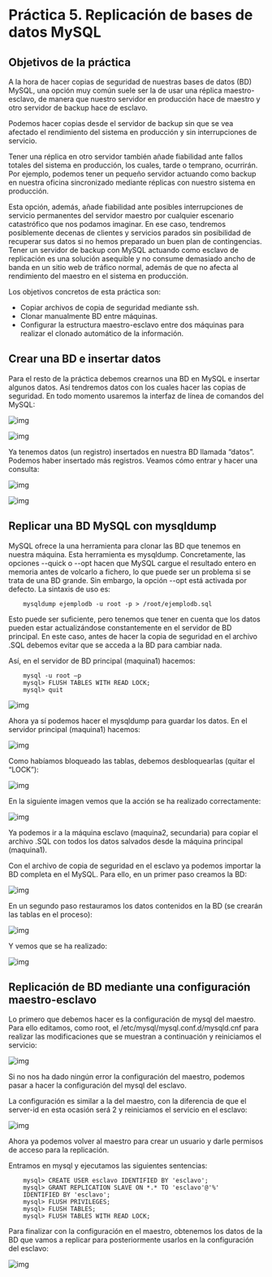 <H1>Práctica 5. Replicación de bases de datos MySQL</H1>

<H2>Objetivos de la práctica</H2>
A la hora de hacer copias de seguridad de nuestras bases de datos (BD) MySQL, una opción muy común suele ser la de usar una réplica maestro-esclavo, de manera que nuestro servidor en producción hace de maestro y otro servidor de backup hace de
esclavo.

Podemos hacer copias desde el servidor de backup sin que se vea afectado el rendimiento del sistema en producción y sin interrupciones de servicio.

Tener una réplica en otro servidor también añade fiabilidad ante fallos totales del sistema en producción, los cuales, tarde o temprano, ocurrirán. Por ejemplo, podemos tener un pequeño servidor actuando como backup en nuestra oficina sincronizado mediante réplicas con nuestro sistema en producción.

Esta opción, además, añade fiabilidad ante posibles interrupciones de servicio permanentes del servidor maestro por cualquier escenario catastrófico que nos podamos imaginar. En ese caso, tendremos posiblemente decenas de clientes y
servicios parados sin posibilidad de recuperar sus datos si no hemos preparado un buen plan de contingencias. Tener un servidor de backup con MySQL actuando como esclavo de replicación es una solución asequible y no consume demasiado ancho de banda en un sitio web de tráfico normal, además de que no afecta al rendimiento del maestro en el sistema en producción.

Los objetivos concretos de esta práctica son:
- Copiar archivos de copia de seguridad mediante ssh.
- Clonar manualmente BD entre máquinas.
- Configurar la estructura maestro-esclavo entre dos máquinas para realizar el clonado automático de la información.

<H2>Crear una BD e insertar datos</H2>
Para el resto de la práctica debemos crearnos una BD en MySQL e insertar algunos datos. Así tendremos datos con los cuales hacer las copias de seguridad. En todo momento usaremos la interfaz de línea de comandos del MySQL:

   ![img](https://github.com/lorcaspal/SWAP1819/blob/master/practica5/images/Captura1.PNG)

   ![img](https://github.com/lorcaspal/SWAP1819/blob/master/practica5/images/Captura2.PNG)

Ya tenemos datos (un registro) insertados en nuestra BD llamada “datos”. Podemos haber insertado más registros. Veamos cómo entrar y hacer una consulta:

   ![img](https://github.com/lorcaspal/SWAP1819/blob/master/practica5/images/Captura3.PNG)

   ![img](https://github.com/lorcaspal/SWAP1819/blob/master/practica5/images/Captura4.PNG)

<H2>Replicar una BD MySQL con mysqldump</H2>

MySQL ofrece la una herramienta para clonar las BD que tenemos en nuestra máquina. Esta herramienta es mysqldump. Concretamente, las opciones --quick o --opt hacen que MySQL cargue el resultado entero en memoria antes de volcarlo a fichero, lo que puede ser un problema si se trata de una BD grande. Sin embargo, la opción --opt está activada por defecto.
La sintaxis de uso es:

        mysqldump ejemplodb -u root -p > /root/ejemplodb.sql

Esto puede ser suficiente, pero tenemos que tener en cuenta que los datos pueden estar actualizándose constantemente en el servidor de BD principal. En este caso, antes de hacer la copia de seguridad en el archivo .SQL debemos evitar que se
acceda a la BD para cambiar nada.

Así, en el servidor de BD principal (maquina1) hacemos:

        mysql -u root –p
        mysql> FLUSH TABLES WITH READ LOCK;
        mysql> quit

![img](https://github.com/lorcaspal/SWAP1819/blob/master/practica5/images/Captura5.PNG)

Ahora ya sí podemos hacer el mysqldump para guardar los datos. En el servidor principal (maquina1) hacemos:

![img](https://github.com/lorcaspal/SWAP1819/blob/master/practica5/images/Captura6.PNG)

Como habíamos bloqueado las tablas, debemos desbloquearlas (quitar el “LOCK”):

![img](https://github.com/lorcaspal/SWAP1819/blob/master/practica5/images/Captura7.PNG)

En la siguiente imagen vemos que la acción se ha realizado correctamente: 

![img](https://github.com/lorcaspal/SWAP1819/blob/master/practica5/images/Captura8.PNG)

Ya podemos ir a la máquina esclavo (maquina2, secundaria) para copiar el archivo .SQL con todos los datos salvados desde la máquina principal (maquina1).

Con el archivo de copia de seguridad en el esclavo ya podemos importar la BD completa en el MySQL. Para ello, en un primer paso creamos la BD:

![img](https://github.com/lorcaspal/SWAP1819/blob/master/practica5/images/Captura9.PNG)

En un segundo paso restauramos los datos contenidos en la BD (se crearán las tablas en el proceso):

![img](https://github.com/lorcaspal/SWAP1819/blob/master/practica5/images/Captura10.PNG)

Y vemos que se ha realizado:

![img](https://github.com/lorcaspal/SWAP1819/blob/master/practica5/images/Captura11.PNG)

<H2>Replicación de BD mediante una configuración
maestro-esclavo</H2>

Lo primero que debemos hacer es la configuración de mysql del maestro. Para ello editamos, como root, el /etc/mysql/mysql.conf.d/mysqld.cnf para realizar las modificaciones que se muestran a continuación y reiniciamos el servicio:

![img](https://github.com/lorcaspal/SWAP1819/blob/master/practica5/images/Captura12.PNG)

Si no nos ha dado ningún error la configuración del maestro, podemos pasar a hacer la configuración del mysql del esclavo.

La configuración es similar a la del maestro, con la diferencia de que el server-id en esta ocasión será 2 y reiniciamos el servicio en el esclavo:

![img](https://github.com/lorcaspal/SWAP1819/blob/master/practica5/images/Captura13.PNG)


Ahora ya podemos volver al maestro para crear un usuario y darle permisos de acceso para la replicación.

Entramos en mysql y ejecutamos las siguientes sentencias:

        mysql> CREATE USER esclavo IDENTIFIED BY 'esclavo';
        mysql> GRANT REPLICATION SLAVE ON *.* TO 'esclavo'@'%'
        IDENTIFIED BY 'esclavo';
        mysql> FLUSH PRIVILEGES;
        mysql> FLUSH TABLES;
        mysql> FLUSH TABLES WITH READ LOCK;

Para finalizar con la configuración en el maestro, obtenemos los datos de la BD que vamos a replicar para posteriormente usarlos en la configuración del esclavo:

![img](https://github.com/lorcaspal/SWAP1819/blob/master/practica5/images/Captura14.PNG)





